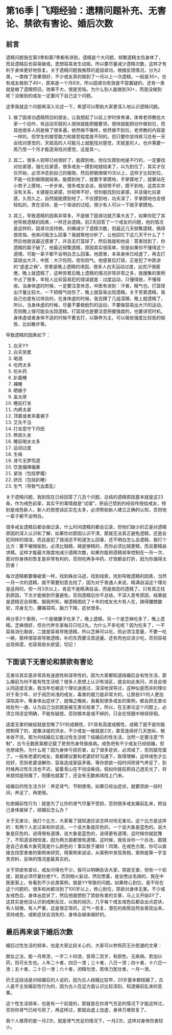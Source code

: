 # 第16季 | 飞翔经验：遗精问题补充、无害论、禁欲有害论、婚后次数
## 前言

遗精问题我在第3季和第7季都有讲到，遗精是个大问题，频繁遗精太伤身体了，而且遗精后也容易破戒，思想容易发生动摇，所以要尽量减少遗精次数，这样才有利于身体更好地恢复。关于遗精问题我推荐的是固肾功，根据反馈情况，分为2类，一类做了效果很好，不少戒友真的做到了一月以上一次遗精，一般是30+，也有戒友做到了40+，原来是一个月8次，所以固肾功有效是不容置疑的，还有一类就是做了遗精照旧，效果不大，很是苦恼。为什么别人能做到30+，而我没做到呢？没做到的戒友一定要问下自己这个问题。

这季我就这个问题再深入论述一下，希望可以帮助大家更深入地认识遗精问题。

1. 做了固肾功遗精照旧的朋友，让我想起了以前上学时体育课，体育老师教给大家一个动作，有运动天赋的人很快就能把握要领，很快就能把动作做到位，而其他很多人则是做了很多遍，依然做不像样，依然做不到位，老师教的内容是一样的，但学生的接受能力和接受程度是不同的。但只要你坚持练习总有一天会找对感觉的，天赋高的人可能马上就能找对感觉，天赋差的人，也许需要一周乃至一个月才能逐渐找对感觉，这是其一。

2. 其二，很多人韧带已经很好了，能摸到地，但仅仅摸到地是不行的，一定要找对拉紧感，强化拉紧感，很多戒友一摸到地就结束了，以为到位了，其实才仅仅开始，必须冲击到自己的极限，然后把极限做10次以上，这样才比较到位，不能一拉到极限就结束。能摸到地了，就要手掌摸地，手掌摸地了，就要站在小凳子上摸地，一步步来。很多戒友会说，我韧带不好，摸不到地，这其实并没有关系，关键是拉紧感，你韧带不好，但你能找到拉紧感，并且强化拉紧感，久而久之，自然就能摸到地了，不仅摸到地，功夫深了，手掌摸地也会很轻松的，贵在坚持，是一个渐进的过程，很少有人可以一下就手掌摸地。

3. 其三，导致遗精的因素非常多，不是做了固肾功就万事大吉了，如果你犯了其他导致遗精的因素，一样还会遗精。前2天回答了一个戒友的问题，他的情况是这样的，固肾功坚持做，的确减少了遗精次数，但最近几天频繁遗精，搞得很苦恼，他来问我怎么回事？我就帮他分析了，让他回忆下这几天干什么了？然后他就说最近感冒了，并且去打篮球了，然后我就和他说：答案找到了，你遗精的案子破了。他最近频繁遗精，原因其实很简单，但是如果你不懂得这个道理，可能一辈子都不会明白怎么回事。他感冒，本来身体已经虚了，再去打篮球出大汗，中医：大汗伤阳，劳伤阳气。他感冒后打球，正是犯了中医讲的“虚虚之祸”，劳累是晚上遗精的诱因，很多人白天运动过度，出完汗很疲倦，晚上就遗精了，这种劳累后晚上遗精的情况非常非常之多，我搜集的案例中占了很多，年轻人比较容易犯的错误就是：过度运动，只懂得放，不懂得收。当身体虚的时候，一定要注意休息，中医有讲到：汗者，精气也。打篮球出汗量比较大，一下把精气给伤了，晚上就容易出现遗精。关于劳累遗精，我自己也是有过体验的，在身体虚的时候，我去蹲了几组深蹲，晚上就遗精了，所以，当身体虚的时候，尽量不要做剧烈的运动，不要做容易出大汗的运动，否则晚上很可能会出现遗精。打篮球也是要注意把握强度的，也要讲究时机，身体虚或者身体不适的时候不要去打，以静养为主，可以做些强度比较低的锻炼，比如散步等。

导致遗精的因素如下：

1. 白天YY
2. 白天劳累
3. 喝酒
4. 吃肉太多
5. 吃补药
6. 趴着睡
7. 裸睡
8. 晒被子
9. 盖太厚
10. 睡前打坐
11. 内裤太紧
12. 顶着或者夹着被子
13. 艾灸不当
14. 打坐意守下丹田
15. 熬夜久坐
16. 睡前喝水太多
17. 运动过度
18. 生病
19. 肾亏无梦而遗
20. 饮食偏辣偏重
21. 紧张（包括梦魇）
22. 挤压（包括趴睡）
23. 生气（导致气血紊乱）

关于遗精问题，我到现在已经回答了几百个问题，总结的遗精原因基本就是这23条，作为戒色前辈，其实干的事情就是“试错”，把自己悟到的经验传授给戒友，特别是戒色新人，新人的思想误区实在太多，必须帮助新人建立正确的认知，否则他一辈子都不会明白。

很多戒友遗精后都会做记录，什么时间遗精的都会记录，但他们缺少的正是对遗精原因的深入认识和了解，如果你对原因认识不清，那就无法真正避免遗精，还是会犯同样的错误，而且是犯了错误还不知道怎么回事，还不明白怎么会遗精，我打个比方：要不被贼偷到，必须比贼精，贼是够精的，而你必须比贼更精，而且要精益求精。这样才能最大限度地减少遗精次数，如果你能把遗精频率控制在一月一次，那对你身体的恢复是非常有利的，否则吃再多中药，疗效都会打折，因为你漏得太厉害！

每次遗精都要像破案一样，找到蛛丝马迹，找到线索，找到导致遗精的因素，当然一月一次的遗精，就不需要刻意去找了，因为对于普通人来说，精满自溢这个理论是适用的，但一月3次以上，肯定不是精满自溢，而是病态的遗精了。只有真正找到原因，下次才能做到尽量避免，否则遗精后你不总结，不深入思考原因，结果就是遗精还会频繁。据我所知，被遗精困扰了十年的戒友也大有人在，搞得腰膝酸软，浑身无力，腰痛耳鸣，脑力下降，症状很多。

再分享2个案例，一个是猪腰子吃多了，晚上遗精，另一个是芝麻吃多了，晚上遗精。芝麻很好，但古代养生家每日只吃2丸，为什么不多吃呢？因为吃多了，一不容易消化吸收，二就是容易导致遗精，所以芝麻可以吃，但必须注意量，不要一吃一碗，那样很容易导致遗精，补的东西要注意适量。还有肉也应该少吃，否则容易出现频遗，也容易助长欲望。切记！ 

 
## 下面谈下无害论和禁欲有害论

无害论其实是非常具有迷惑性和误导性的，因为大家都知道结婚后会有性生活，那么婚前为何不能有性生活呢？很多人思想上认识有误区，就会如此发问，并且会很认同适度无害。我当年也被这个理论迷惑过，深深地误导过，这种似是而非的理论对于青少年，对于阅历尚浅的戒友，毒害的威力是非常大的，让那些SY的人更加深陷其中，等身体出症状了，就悔之晚矣，我看到很多戒友的案例，都会把无害论给批判一通，认为自己当初就是被无害论给害了。所以，在无害论这个问题上，必须立场坚定明确，不能有疑惑，否则根本是戒不掉的，只会在怪圈中继续徘徊。

适度无害的破绽就是忽略了SY的成瘾性，SY具有高度成瘾性，成瘾了就不是你能控制得了的，就像决堤的洪水，不少戒友一破就是2次，甚至连续好几天放纵，根本收不住。那为何结婚后又能过性生活呢？结婚后的性生活，当然一定要注意“节制”，古今无数医案都记载了房劳伤身导致疾病。戒色吧有不少戒友已经结婚，但也想戒色，为什么呢？因为身体亏损厉害，出了很多症状，必须戒了，否则就完蛋了。一般有老婆的戒友，我都建议要和老婆好好沟通下，取得理解，这样戒色才比较好，否则老婆误解你，容易造成家庭矛盾，等你禁欲一段时间把肾气养足了，到时候再过性生活也不迟，留着青山在不怕没柴烧。假如你提前把自己透支光了，将来就彻底阳痿了，阳痿也就罢了，还会有无数疾病找上门来。

结婚后的性生活方针：养足肾气、节制使用。如果已经出症状，就要禁欲一段时间，养足了，再使用。

杜绝婚前性行为：就是为了让你的肾气尽量不受损，否则很多戒友婚前乱来，把自己身体废掉了，结婚后怎么办？

关于无害论，我打个比方，大家看了就知道应该怎样对待无害论。这个比方是这样的：有两个人走过来和你说话，一个说大象是灰色的，一个说大象是蓝色的。说大象是灰色的，说得很有道理，说大象是蓝色的，说得更有道理，这时候你就犹豫了，不知道该相信谁，因为两方面都很有道理。这时候，我告诉你一个办法，那就是自己去看大象究竟是什么颜色的！事实胜于雄辩！同理，在戒色方面，你可以直接去找受害者的案例来研究，用案例来说话，从案例中发现真相，案例是第一手宝贵资料，反映的情况是最真实的。

关于禁欲有害论，戒友问得也不少。我可以明确告诉大家，禁欲无害，但有一个前提，就是必须尽量杜绝YY。否则相火妄动，然后憋着，是会憋出毛病的，我在中医医案上，有看到不少此类案例，就是YY导致的问题。如果修心到位，是不存在这个问题的，很多和尚都活到了100岁以上，修心到位，禁欲对身体无害。不少戒友戒色后，身体出症状了，然后他就想到了禁欲有害的文章，马上又开始SY了，这其实是他没认识到戒断反应，以我的阅历，几乎每个戒友戒色后都会出点症状，有人轻微，有人严重，这是很正常的，正气一恢复，潜在的病邪自然会表现出来，坚持戒色，戒断症状会消失的，身体会越来越好的。

 
## 最后再来谈下婚后次数

婚后过性生活的频率，也是大家比较关心的，大家可以参照药王孙思邈的文章：

御女之法，能一月再泄，一岁二十四泄，皆得二百岁，有颜色，无疾病。若加以药，则可长生也。人年二十者，四日一泄；三十者，八日一泄；四十者，十六日一泄；五十者，二十日一泄；六十者，闭精勿泄，若体力犹壮者，一月一泄。

药王这段话是对结婚后的人说的，因为古人结婚比较早，20岁基本都结婚了，古人是不主张婚前性行为的，因为古人在这方面认识比较深刻，知道婚前乱来的恶果。

这个性生活频率，也是有一个前提的，那就是在你肾气充足的情况下才能这样过，否则你肾气已经亏损了，再这样过，那就会虚上加虚，身体万难恢复了。

我个人推荐的是一月2次，就是肾气充足的情况下，一月2次，这样对身体伤害较小。